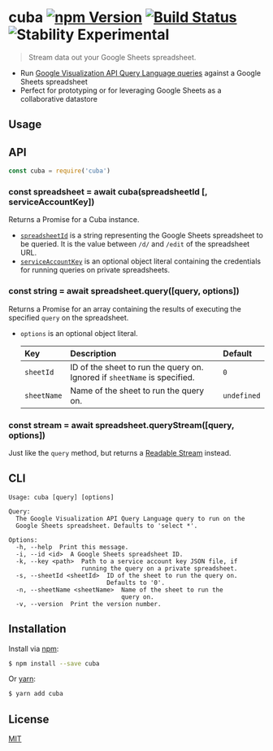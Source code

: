 # cuba [![npm Version](https://img.shields.io/npm/v/cuba.svg?style=flat)](https://www.npmjs.org/package/cuba) [![Build Status](https://img.shields.io/travis/yuanqing/cuba.svg?branch=master&style=flat)](https://travis-ci.org/yuanqing/cuba) ![Stability Experimental](http://img.shields.io/badge/stability-experimental-red.svg?style=flat)

> Stream data out your Google Sheets spreadsheet.

- Run [Google Visualization API Query Language queries](https://developers.google.com/chart/interactive/docs/querylanguage#overview) against a Google Sheets spreadsheet
- Perfect for prototyping or for leveraging Google Sheets as a collaborative datastore

## Usage

## API

```js
const cuba = require('cuba')
```

### const spreadsheet = await cuba(spreadsheetId [, serviceAccountKey])

Returns a Promise for a Cuba instance.

- [`spreadsheetId`](https://developers.google.com/sheets/api/guides/concepts#spreadsheet_id) is a string representing the Google Sheets spreadsheet to be queried. It is the value between `/d/` and `/edit` of the spreadsheet URL.
- [`serviceAccountKey`](https://developers.google.com/identity/protocols/OAuth2ServiceAccount#overview) is an optional object literal containing the credentials for running queries on private spreadsheets.

### const string = await spreadsheet.query([query, options])

Returns a Promise for an array containing the results of executing the specified `query` on the spreadsheet.

- `options` is an optional object literal.

    Key | Description | Default
    :-|:-|:-
    `sheetId` | ID of the sheet to run the query on. Ignored if `sheetName` is specified. | `0`
    `sheetName` | Name of the sheet to run the query on. | `undefined`

### const stream = await spreadsheet.queryStream([query, options])

Just like the `query` method, but returns a [Readable Stream](https://nodejs.org/api/stream.html#stream_class_stream_readable) instead.

## CLI

```
Usage: cuba [query] [options]

Query:
  The Google Visualization API Query Language query to run on the
  Google Sheets spreadsheet. Defaults to 'select *'.

Options:
  -h, --help  Print this message.
  -i, --id <id>  A Google Sheets spreadsheet ID.
  -k, --key <path>  Path to a service account key JSON file, if
                    running the query on a private spreadsheet.
  -s, --sheetId <sheetId>  ID of the sheet to run the query on.
                           Defaults to '0'.
  -n, --sheetName <sheetName>  Name of the sheet to run the
                               query on.
  -v, --version  Print the version number.
```

## Installation

Install via [npm](https://npmjs.com):

```sh
$ npm install --save cuba
```

Or [yarn](https://yarnpkg.com):

```sh
$ yarn add cuba
```

## License

[MIT](LICENSE.md)
